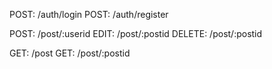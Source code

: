 POST: /auth/login
POST: /auth/register

POST: /post/:userid
EDIT: /post/:postid
DELETE: /post/:postid

GET: /post
GET: /post/:postid
